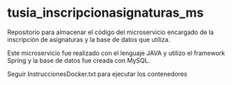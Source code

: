 # tusia_inscripcionasignaturas_ms
Repositorio para almacenar el código del microservicio encargado de la inscripción de asignaturas y la base de datos que utiliza.

Este microservicio fue realizado con el lenguaje JAVA y utilizo el framework Spring y la base de datos fue creada con MySQL.

Seguir InstruccionesDocker.txt para ejecutar los contenedores
